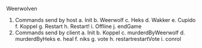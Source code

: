 Weerwolven

1. Commands send by host
  a. Init
  b. Weerwolf
  c. Heks
  d. Wakker
  e. Cupido
  f. Koppel
  g. Restart
  h. Restart!
  i. Offline
  j. endGame
2. Commands send by client
  a. Init
  b. Koppel
  c. murderdByWeerwolf
  d. murderdByHeks
  e. heal
  f. niks
  g. vote
  h. restartrestartVote
  i. conrol


